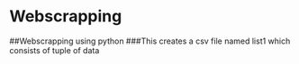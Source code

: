 # Webscrapping
##Webscrapping using python
###This creates a csv file named list1 which consists of tuple of data

